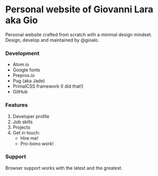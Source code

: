 # Personal website of Giovanni Lara aka Gio

Personal website crafted from scratch with a minimal design mindset. Design, develop and maintained by @gioalo.

### Development

- Atom.io
- Google fonts
- Prepros.io
- Pug (aka Jade)
- PrimalCSS framework (I did that!)
- GitHub

### Features

1. Developer profile
2. Job skills
3. Projects
4. Get in touch:
    - Hire me!
    - Pro-bono work!

### Support

Browser support works with the latest and the greatest.
